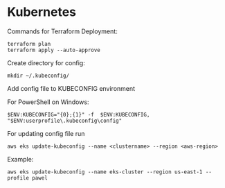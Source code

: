 # Kubernetes

Commands for Terraform Deployment:

```
terraform plan
terraform apply --auto-approve
```
Create directory for config:
```
mkdir ~/.kubeconfig/
```

Add config file to KUBECONFIG environment

For PowerShell on Windows:

```
$ENV:KUBECONFIG="{0};{1}" -f  $ENV:KUBECONFIG, "$ENV:userprofile\.kubeconfig\config"
```

For updating config file run

```
aws eks update-kubeconfig --name <clustername> --region <aws-region>
```
Example:

```
aws eks update-kubeconfig --name eks-cluster --region us-east-1 --profile pawel
```

